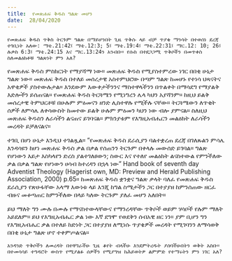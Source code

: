 ```yaml
---
title:  የመጽሐፍ ቅዱስ ግልጽ መሆን
date:  28/04/2020
---
```


`የመጽሐፍ ቅዱስ ጥቅስ ትርጉም ግልጽ በማይሆንበት ጊዜ ጥቅሱ ላይ ብቻ ጥያቄ ማንሳት በተወሰነ ደረጃ ተገቢነት አለው: ማቴ.21:42፤ ማቴ.12:3; 5፤ ማቴ.19:4፤ ማቴ.22:31፤ ማር.12: 10; 26፤ ሉቃስ 6:3፤ ማቴ.24:15 እና ማር.13:24ን አንብቡ። የሱስ በተደጋጋሚ ጥቅሶችን በመጥቀስ ስለመልዕክቶቹ ግልጽነት ምን አለ?`

የመጽሐፍ ቅዱስ ምስክርነት የማያሻማ ነው። መጽሐፍ ቅዱስ የሚያስተምረው ነገር በበቂ ሁኔታ ግልጽ ነው። መጽሐፍ ቅዱስ በተለይ መሰረታዊ አስተምህሮው በጣም ግልጽ ከመሆኑ የተነሳ ህጻናትና አዋቂዎች ያስተውሉታል። እንደውም እውቀታችንንና ማስተዋላችንን በጥልቀት በማሳደግ የማያልቅ እድሎችን ይሰጠናል። የመጽሐፍ ቅዱስ ትርጓሜን የሚነግረን ሌላ ካህን አያሻንም። ከዚህ ይልቅ መሰረታዊ ትምህርቶቹ በሁሉም ምዕመናን ዘንድ ሊስተዋሉ የሚችሉ ናቸው። ትርጓሜውን ለጥቂት ሰዎች ለምሳሌ ለቀሳውስት ከመተው ይልቅ ሁሉም ምዕመን ካህን ነው ብሎ ያምናል። ስለዚህ መጽሐፍ ቅዱስን ለራሳችን ልናጠና ይገባናል። ምክንያቱም የእግዚአብሔርን መልዕክት ለራሳችን መረዳት ይቻለናልና።

ተገቢ በሆነ ሁኔታ እንዲህ ተገልጿል። “የመጽሐፍ ቅዱስ ደራሲያን ባልተቋረጠ ደረጃ በገለጹልን ምሳሌ እንዳሳዩን ከሆነ መጽሐፍ ቅዱስ ቃል በቃል የሰጠንን ትርጉም በቀላሉ መውሰድ ይገባል። ግልጽ የሆነውን እይታ እስካላየን ድረስ ያልተገለፀውን; ስውር እና የተለየ መልዕክት ልናስተውል የምንችለው ቃል በቃል ግልጽ የሆነውን ሀሳብ ከተረዳን በኋላ ነው” Hand book of seventh day Adventist Theology (Hagerist own, MD: Preview and Herald Publishing Association, 2000) p.65። ከመጽሐፍ ቅዱስ ቋንቋና ግልጽ ቃላት ባለፈ የመጽሐፍ ቅዱስ ደራሲያን የጽሁፋቸው አላማ እውነቱ ላይ እንጂ ከግል ስሜታችን ጋር በተያያዘ ከምንሰጠው ዘርፈ ብዙና መቆጣጠር ከምንችለው በላይ ካለው ትርጉም ያለፈ መሆን አለበት።

ይህ ማለት ግን ሙሉ በሙሉ የማናስተውላቸውና የማንረዳቸው ጥቅሶች ወይም ሃሳቦች የሉም ማለት አይደለም። ይህ የእግዚአብሔር ቃል ነው እኛ ደግሞ የወደቅን ሰብአዊ ዘር ነን። ያም ቢሆን ግን የእግዚአብሔር ቃል በተለይ ከድነት ጋር በተያያዘ ለሚነሱ ጥያቄዎች መረዳት የሚገባንን ለማሳወቅ በበቂ ሁኔታ ግልጽ ሆኖ ተቀምጦልናል።

`አንዳንድ ጥቅሶችን ለመረዳት በተቸገራችሁ ጊዜ ቆየት ብላችሁ እንደምትረዱት ያሰባችሁበትን ወቅት አስቡ። በተመሳሳይ ተግዳሮት ውስጥ የሚያልፉ ሰዎችን የሚያግዝ ከሕይወትዎ ልምምድ የተማሩትን ምን ነገር አለ?`
